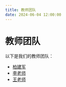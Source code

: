 ```yaml
---
title: 教师团队
date: 2024-06-04 12:00:00
---
```


# 教师团队

以下是我们的教师团队：

- [柏建军](/teachers/teacher1-profile/)
- [李老师](/teacher2-profile/)
- [王老师](/teacher3-profile/)

